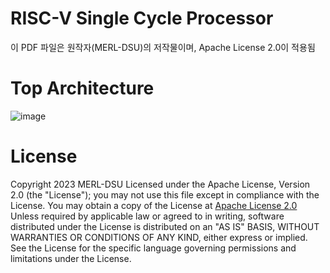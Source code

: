 # RISC-V Single Cycle Processor
이 PDF 파일은 원작자(MERL-DSU)의 저작물이며, Apache License 2.0이 적용됨


# Top Architecture
![image](https://github.com/user-attachments/assets/ae4ad5d1-d434-40ca-8cb6-c07840ab4385)


# License
Copyright 2023 MERL-DSU
Licensed under the Apache License, Version 2.0 (the "License"); you may not use this file except in compliance with the License. You may obtain a copy of the License at
[Apache License 2.0](http://www.apache.org/licenses/LICENSE-2.0)
Unless required by applicable law or agreed to in writing, software distributed under the License is distributed on an "AS IS" BASIS, WITHOUT WARRANTIES OR CONDITIONS OF ANY KIND, either express or implied. See the License for the specific language governing permissions and limitations under the License.

